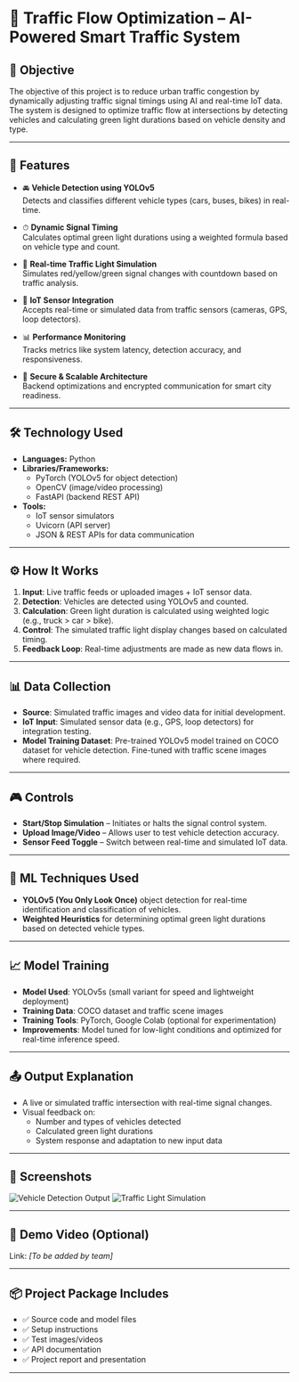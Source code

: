 # 🚦 Traffic Flow Optimization – AI-Powered Smart Traffic System

## 🎯 Objective

The objective of this project is to reduce urban traffic congestion by dynamically adjusting traffic signal timings using AI and real-time IoT data. The system is designed to optimize traffic flow at intersections by detecting vehicles and calculating green light durations based on vehicle density and type.

---

## 🌟 Features

- 🚘 **Vehicle Detection using YOLOv5**  
  Detects and classifies different vehicle types (cars, buses, bikes) in real-time.

- ⏱ **Dynamic Signal Timing**  
  Calculates optimal green light durations using a weighted formula based on vehicle type and count.

- 🔄 **Real-time Traffic Light Simulation**  
  Simulates red/yellow/green signal changes with countdown based on traffic analysis.

- 📡 **IoT Sensor Integration**  
  Accepts real-time or simulated data from traffic sensors (cameras, GPS, loop detectors).

- 📊 **Performance Monitoring**  
  Tracks metrics like system latency, detection accuracy, and responsiveness.

- 🔐 **Secure & Scalable Architecture**  
  Backend optimizations and encrypted communication for smart city readiness.

---

## 🛠 Technology Used

- **Languages:** Python  
- **Libraries/Frameworks:**  
  - PyTorch (YOLOv5 for object detection)  
  - OpenCV (image/video processing)  
  - FastAPI (backend REST API)  
- **Tools:**  
  - IoT sensor simulators  
  - Uvicorn (API server)  
  - JSON & REST APIs for data communication  

---

## ⚙️ How It Works

1. **Input**: Live traffic feeds or uploaded images + IoT sensor data.
2. **Detection**: Vehicles are detected using YOLOv5 and counted.
3. **Calculation**: Green light duration is calculated using weighted logic (e.g., truck > car > bike).
4. **Control**: The simulated traffic light display changes based on calculated timing.
5. **Feedback Loop**: Real-time adjustments are made as new data flows in.

---

## 📊 Data Collection

- **Source**: Simulated traffic images and video data for initial development.
- **IoT Input**: Simulated sensor data (e.g., GPS, loop detectors) for integration testing.
- **Model Training Dataset**: Pre-trained YOLOv5 model trained on COCO dataset for vehicle detection. Fine-tuned with traffic scene images where required.

---

## 🎮 Controls

- **Start/Stop Simulation** – Initiates or halts the signal control system.
- **Upload Image/Video** – Allows user to test vehicle detection accuracy.
- **Sensor Feed Toggle** – Switch between real-time and simulated IoT data.

---

## 🧠 ML Techniques Used

- **YOLOv5 (You Only Look Once)** object detection for real-time identification and classification of vehicles.
- **Weighted Heuristics** for determining optimal green light durations based on detected vehicle types.

---

## 📈 Model Training

- **Model Used**: YOLOv5s (small variant for speed and lightweight deployment)
- **Training Data**: COCO dataset and traffic scene images
- **Training Tools**: PyTorch, Google Colab (optional for experimentation)
- **Improvements**: Model tuned for low-light conditions and optimized for real-time inference speed.

---

## 📤 Output Explanation

- A live or simulated traffic intersection with real-time signal changes.
- Visual feedback on:
  - Number and types of vehicles detected
  - Calculated green light durations
  - System response and adaptation to new input data

---

## 📸 Screenshots

![Vehicle Detection Output](screenshots/detection_example.png)
![Traffic Light Simulation](screenshots/signal_simulation.png)

---

## 🎥 Demo Video (Optional)

Link: *[To be added by team]*

---

## 📦 Project Package Includes

- ✅ Source code and model files
- ✅ Setup instructions
- ✅ Test images/videos
- ✅ API documentation
- ✅ Project report and presentation

---


